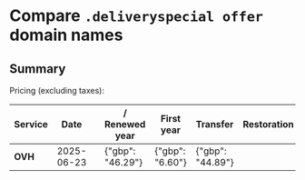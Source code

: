 # Compare `.deliveryspecial offer` domain names

## Summary

Pricing (excluding taxes):

| Service | Date |  | / Renewed year | First year | Transfer | Restoration |
|--|--|--|--|--|--|--|
| **OVH** | 2025-06-23 |  | {"gbp": "46.29"} | {"gbp": "6.60"} | {"gbp": "44.89"} |  |
